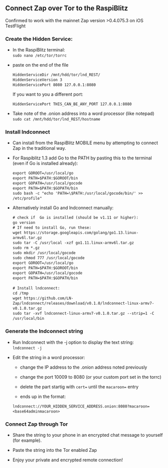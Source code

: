 ## Connect Zap over Tor to the RaspiBlitz
Confirmed to work with the mainnet Zap version >0.4.075.3 on iOS TestFlight

### Create the Hidden Service:
* In the RaspiBlitz terminal:  
`sudo nano /etc/tor/torrc`

* paste on the end of the file
    ```
    HiddenServiceDir /mnt/hdd/tor/lnd_REST/
    HiddenServiceVersion 3
    HiddenServicePort 8080 127.0.0.1:8080
    ```
    If you want to you a different port:
    ```
    HiddenServicePort THIS_CAN_BE_ANY_PORT 127.0.0.1:8080
    ```
* Take note of the .onion address into a word processor (like notepad)  
`sudo cat /mnt/hdd/tor/lnd_REST/hostname`

### Install lndconnect 

* Can install from the RaspiBlitz MOBILE menu by attempting to connect Zap in the traditional way.

* For Raspiblitz 1.3 add Go to the PATH by pasting this to the terminal (even if Go is installed already):
    ```
    export GOROOT=/usr/local/go
    export PATH=$PATH:$GOROOT/bin
    export GOPATH=/usr/local/gocode
    export PATH=$PATH:$GOPATH/bin
    sudo bash -c "echo 'PATH=\$PATH:/usr/local/gocode/bin/' >> /etc/profile"
    ```

* Alternatively install Go and lndconnect manually:
    ```
    # check if  Go is installed (should be v1.11 or higher):  
    go version 
    # If need to install Go, run these:
    wget https://storage.googleapis.com/golang/go1.13.linux-armv6l.tar.gz
    sudo tar -C /usr/local -xzf go1.11.linux-armv6l.tar.gz
    sudo rm *.gz
    sudo mkdir /usr/local/gocode
    sudo chmod 777 /usr/local/gocode
    export GOROOT=/usr/local/go
    export PATH=$PATH:$GOROOT/bin
    export GOPATH=/usr/local/gocode
    export PATH=$PATH:$GOPATH/bin

    # Install lndconnect:
    cd /tmp
    wget https://github.com/LN-Zap/lndconnect/releases/download/v0.1.0/lndconnect-linux-armv7-v0.1.0.tar.gz
    sudo tar -xvf lndconnect-linux-armv7-v0.1.0.tar.gz --strip=1 -C /usr/local/bin
    ```

### Generate the lndconnect string
* Run lndconnect with the -j option to display the text string:  
`lndconnect -j`

* Edit the string in a word processor:
    * change the IP address to the .onion address noted previously  
    * change the port 10009 to 8080 (or your custom port set in the torrc)
    * delete the part startig with `cert=` until the `macaroon=` entry

    * ends up in the format:

    ```
    lndconnect://YOUR_HIDDEN_SERVICE_ADDRESS.onion:8080?macaroon=<base64adminmacaroon>
    ```

### Connect Zap through Tor
* Share the string to your phone in an encrypted chat message to yourself (for example).

* Paste the string into the Tor enabled Zap 
* Enjoy your private and encrypted remote connection!

<p align="center">
<img src="images/zap_on_tor.jpg" alt="drawing" width="350/>
</p>